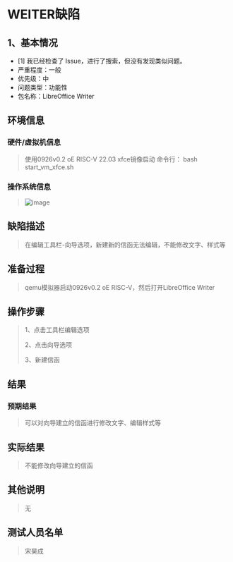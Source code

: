 # WEITER缺陷

## 1、基本情况

- [1] 我已经检查了 Issue，进行了搜索，但没有发现类似问题。
- 严重程度：一般
- 优先级：中
- 问题类型：功能性
- 包名称：LibreOffice Writer 

## 环境信息

### 硬件/虚拟机信息

> 使用0926v0.2 oE RISC-V 22.03 xfce镜像启动 命令行： bash start_vm_xfce.sh

### 操作系统信息

> ![image](https://github.com/Michaelnlearn/PlctWorking/tree/main/WorkRecord/week1/os.png)

## 缺陷描述

> 在编辑工具栏-向导选项，新建新的信函无法编辑，不能修改文字、样式等

## 准备过程

> qemu模拟器启动0926v0.2 oE RISC-V，然后打开LibreOffice Writer 

## 操作步骤

> 1、点击工具栏编辑选项
> 
> 2、点击向导选项
> 
> 3、新建信函



## 结果

### 预期结果

> 可以对向导建立的信函进行修改文字、编辑样式等

## 实际结果

> 不能修改向导建立的信函

## 其他说明

> 无

## 测试人员名单

> 宋昊成

